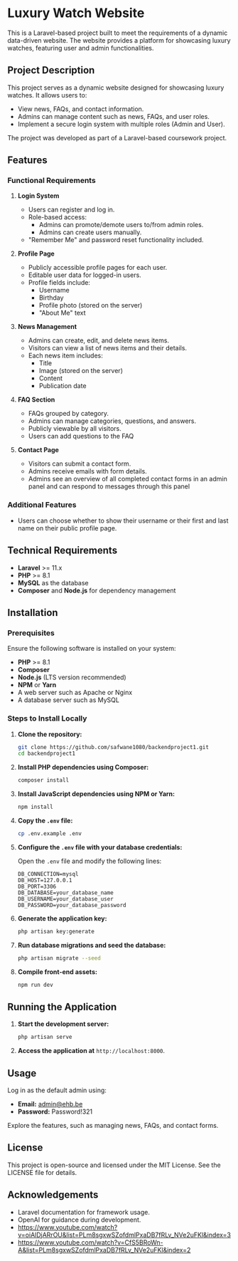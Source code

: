 # Luxury Watch Website

This is a Laravel-based project built to meet the requirements of a dynamic data-driven website. The website provides a platform for showcasing luxury watches, featuring user and admin functionalities.


## Project Description

This project serves as a dynamic website designed for showcasing luxury watches. It allows users to:
- View news, FAQs, and contact information.
- Admins can manage content such as news, FAQs, and user roles.
- Implement a secure login system with multiple roles (Admin and User).

The project was developed as part of a Laravel-based coursework project.

## Features

### Functional Requirements

1. **Login System**
   - Users can register and log in.
   - Role-based access:
     - Admins can promote/demote users to/from admin roles.
     - Admins can create users manually.
   - "Remember Me" and password reset functionality included.

2. **Profile Page**
   - Publicly accessible profile pages for each user.
   - Editable user data for logged-in users.
   - Profile fields include:
     - Username
     - Birthday
     - Profile photo (stored on the server)
     - "About Me" text

3. **News Management**
   - Admins can create, edit, and delete news items.
   - Visitors can view a list of news items and their details.
   - Each news item includes:
     - Title
     - Image (stored on the server)
     - Content
     - Publication date

4. **FAQ Section**
   - FAQs grouped by category.
   - Admins can manage categories, questions, and answers.
   - Publicly viewable by all visitors.
   - Users can add questions to the FAQ

5. **Contact Page**
   - Visitors can submit a contact form.
   - Admins receive emails with form details.
   - Admins see an overview of all completed contact forms in an admin panel and can respond to messages through this panel

### Additional Features

- Users can choose whether to show their username or their first and last name on their public profile page.

## Technical Requirements

- **Laravel** >= 11.x
- **PHP** >= 8.1
- **MySQL** as the database
- **Composer** and **Node.js** for dependency management

## Installation

### Prerequisites

Ensure the following software is installed on your system:
- **PHP** >= 8.1
- **Composer**
- **Node.js** (LTS version recommended)
- **NPM** or **Yarn**
- A web server such as Apache or Nginx
- A database server such as MySQL

### Steps to Install Locally

1. **Clone the repository:**
   ```bash
   git clone https://github.com/safwane1080/backendproject1.git
   cd backendproject1
   ```

2. **Install PHP dependencies using Composer:**
   ```bash
   composer install
   ```

3. **Install JavaScript dependencies using NPM or Yarn:**
   ```bash
   npm install
   ```

4. **Copy the `.env` file:**
   ```bash
   cp .env.example .env
   ```

5. **Configure the `.env` file with your database credentials:**

   Open the `.env` file and modify the following lines:
   ```env
   DB_CONNECTION=mysql
   DB_HOST=127.0.0.1
   DB_PORT=3306
   DB_DATABASE=your_database_name
   DB_USERNAME=your_database_user
   DB_PASSWORD=your_database_password
   ```

6. **Generate the application key:**
   ```bash
   php artisan key:generate
   ```

7. **Run database migrations and seed the database:**
   ```bash
   php artisan migrate --seed
   ```

8. **Compile front-end assets:**
   ```bash
   npm run dev
   ```

## Running the Application

1. **Start the development server:**
   ```bash
   php artisan serve
   ```

2. **Access the application at** `http://localhost:8000`.

## Usage

Log in as the default admin using:

- **Email:** admin@ehb.be
- **Password:** Password!321

Explore the features, such as managing news, FAQs, and contact forms.

## License

This project is open-source and licensed under the MIT License. See the LICENSE file for details.

## Acknowledgements

- Laravel documentation for framework usage.
- OpenAI for guidance during development.
- https://www.youtube.com/watch?v=oiAlDjARrOU&list=PLm8sgxwSZofdmlPxaDB7fRLv_NVe2uFKl&index=3
- https://www.youtube.com/watch?v=CfS5BRoWn-A&list=PLm8sgxwSZofdmlPxaDB7fRLv_NVe2uFKl&index=2
